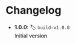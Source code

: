 <!--
  NOTICE: Copyright 2021 Talend SA, Talend, Inc., and affiliates. All Rights Reserved. Customer’s use of the software contained herein is subject to the terms and conditions of the Agreement between Customer and Talend.
-->

# Changelog

* __1.0.0:__ :label: `build-v1.0.0`  
Initial version